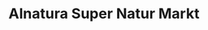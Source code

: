 ---
title: "Alnatura Super Natur Markt"
url: /dresden/alnatura-super-natur-markt/
shop: Supermarkt
---